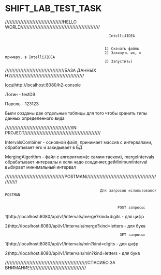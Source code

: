 # SHIFT_LAB_TEST_TASK
//////////////////////////////////////HELLO WORLD////////////////////////////////////////////////////



                                                    IntelliJIDEA


                                                  1) Скачать файлы
                                                  2) Закинуть их, к примеру, в IntelliJIDEA
                                                  3) Запустить)



///////////////////////////////////////БАЗА ДАННЫХ H2////////////////////////////////////////////////




[local](http://localhost:8080/h2-console)http://localhost:8080/h2-console

Логин - testDB


Пароль - 123123



Были созданы две отдельные таблицы для того чтобы хранить типы данных определенного вида




////////////////////////////////////////////IN PROJECT//////////////////////////////////////////////////


IntervalsCombiner - основной файл, принимает массив с интервалами, обрабатывает его и закидывает в БД



MergingAlgorithm - файл с алгоритмом(с самим таском), mergeIntervals обрабатывает интервалы и если надо соединяет,getMinimumInterval выбирает минимальный интервал


///////////////////////////////////////POSTMAN//////////////////////////////////////////////////////



                                                Для запросов использовался POSTMAN


                                                        POST запросы:
                                                 
1)http://localhost:8080/api/v1/intervals/merge?kind=digits         -              для цифр




2)http://localhost:8080/api/v1/intervals/merge?kind=letters        -              для букв


                                                         GET запросы:

1)http://localhost:8080/api/v1/intervals/min?kind=digits         -              для цифр



2)http://localhost:8080/api/v1/intervals/min?kind=letters        -              для букв
                                                


//////////////////////////////////////////////////////СПАСИБО ЗА ВНИМАНИЕ!////////////////////////////////////

